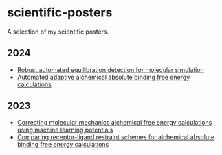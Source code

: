 # scientific-posters

A selection of my scientific posters.

## 2024

- [Robust automated equilibration detection for molecular simulation](equilibration-detection-2024.pdf)
- [Automated adaptive alchemical absolute binding free energy calculations](automated-adaptive-abfe-2024.pdf)

## 2023

- [Correcting molecular mechanics alchemical free energy calculations using machine learning potentials](mm-ml-corrections-2023.pdf)
- [Comparing receptor-ligand restraint schemes for alchemical absolute binding free energy calculations](posters/receptor-ligand-restraints-2023.pdf)
